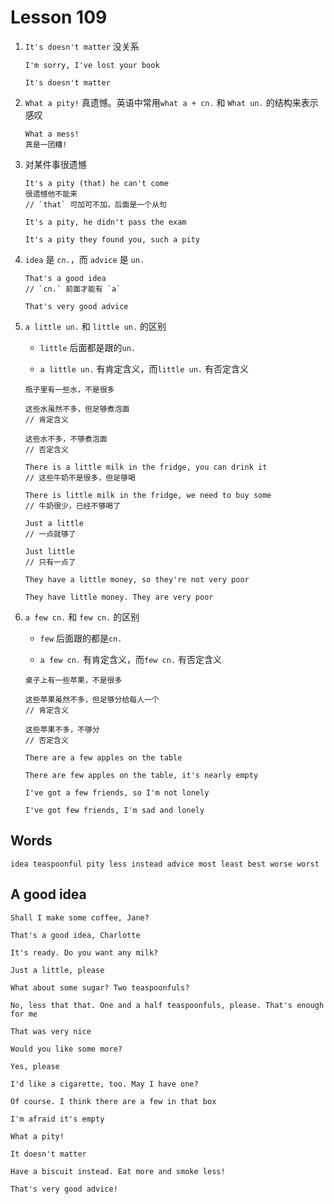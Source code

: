 # Lesson 109

1. `It's doesn't matter` 没关系

   ```
   I'm sorry, I've lost your book

   It's doesn't matter
   ```

2. `What a pity!` 真遗憾。英语中常用`what a + cn.` 和 `What un.` 的结构来表示感叹

   ```
   What a mess!
   真是一团糟!
   ```

3. 对某件事很遗憾

   ```
   It's a pity (that) he can't come
   很遗憾他不能来
   // `that` 可加可不加，后面是一个从句

   It's a pity, he didn't pass the exam

   It's a pity they found you, such a pity
   ```

4. `idea` 是 `cn.`，而 `advice` 是 `un.`

   ```
   That's a good idea
   // `cn.` 前面才能有 `a`

   That's very good advice
   ```

5. `a little un.` 和 `little un.` 的区别

   - `little` 后面都是跟的`un.`

   - `a little un.` 有肯定含义，而`little un.` 有否定含义

   ```
   瓶子里有一些水，不是很多

   这些水虽然不多，但足够煮泡面
   // 肯定含义

   这些水不多，不够煮泡面
   // 否定含义
   ```

   ```
   There is a little milk in the fridge, you can drink it
   // 这些牛奶不是很多，但足够喝

   There is little milk in the fridge, we need to buy some
   // 牛奶很少，已经不够喝了

   Just a little
   // 一点就够了

   Just little
   // 只有一点了

   They have a little money, so they're not very poor

   They have little money. They are very poor
   ```

6. `a few cn.` 和 `few cn.` 的区别

   - `few` 后面跟的都是`cn.`

   - `a few cn.` 有肯定含义，而`few cn.` 有否定含义

   ```
   桌子上有一些苹果，不是很多

   这些苹果虽然不多，但足够分给每人一个
   // 肯定含义

   这些苹果不多，不够分
   // 否定含义
   ```

   ```
   There are a few apples on the table

   There are few apples on the table, it's nearly empty

   I've got a few friends, so I'm not lonely

   I've got few friends, I'm sad and lonely
   ```

## Words

```
idea teaspoonful pity less instead advice most least best worse worst
```

## A good idea

```
Shall I make some coffee, Jane?

That's a good idea, Charlotte

It's ready. Do you want any milk?

Just a little, please

What about some sugar? Two teaspoonfuls?

No, less that that. One and a half teaspoonfuls, please. That's enough for me

That was very nice

Would you like some more?

Yes, please

I'd like a cigarette, too. May I have one?

Of course. I think there are a few in that box

I'm afraid it's empty

What a pity!

It doesn't matter

Have a biscuit instead. Eat more and smoke less!

That's very good advice!
```
